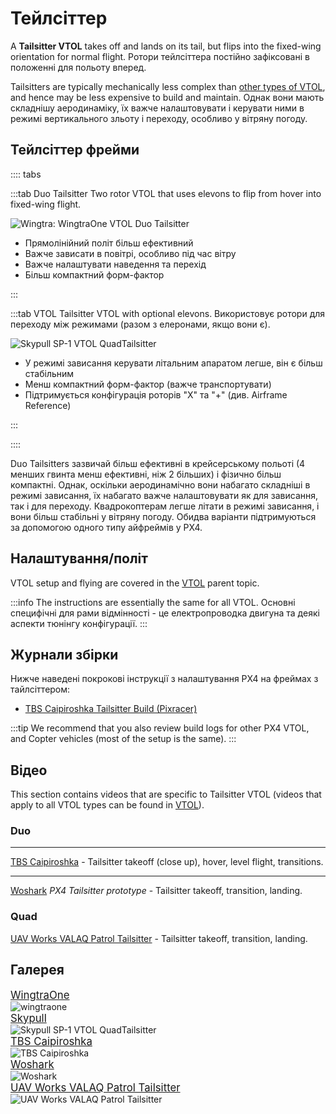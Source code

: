 # Тейлсіттер

A **Tailsitter VTOL** takes off and lands on its tail, but flips into the fixed-wing orientation for normal flight.
Ротори тейлсіттера постійно зафіксовані в положенні для польоту вперед.

Tailsitters are typically mechanically less complex than [other types of VTOL](../frames_vtol/index.md), and hence may be less expensive to build and maintain.
Однак вони мають складнішу аеродинаміку, їх важче налаштовувати і керувати ними в режимі вертикального зльоту і переходу, особливо у вітряну погоду.

## Тейлсіттер фрейми

:::: tabs

:::tab Duo Tailsitter
Two rotor VTOL that uses elevons to flip from hover into fixed-wing flight.

![Wingtra: WingtraOne VTOL Duo Tailsitter](../../assets/airframes/vtol/wingtraone/hero.jpg)

- Прямолінійний політ більш ефективний
- Важче зависати в повітрі, особливо під час вітру
- Важче налаштувати наведення та перехід
- Більш компактний форм-фактор

:::

:::tab VTOL Tailsitter
VTOL with optional elevons. Використовує ротори для переходу між режимами (разом з елеронами, якщо вони є).

![Skypull SP-1 VTOL QuadTailsitter](../../assets/airframes/vtol/skypull/skypull_sp1.jpg)

- У режимі зависання керувати літальним апаратом легше, він є більш стабільним
- Менш компактний форм-фактор (важче транспортувати)
- Підтримується конфігурація роторів "X" та "+" (див. Airframe Reference)

:::

::::

Duo Tailsitters зазвичай більш ефективні в крейсерському польоті (4 менших гвинта менш ефективні, ніж 2 більших) і фізично більш компактні.
Однак, оскільки аеродинамічно вони набагато складніші в режимі зависання, їх набагато важче налаштовувати як для зависання, так і для переходу.
Квадрокоптерам легше літати в режимі зависання, і вони більш стабільні у вітряну погоду.
Обидва варіанти підтримуються за допомогою одного типу айфреймів у PX4.

## Налаштування/політ

VTOL setup and flying are covered in the [VTOL](../frames_vtol/index.md) parent topic.

:::info
The instructions are essentially the same for all VTOL.
Основні специфічні для рами відмінності - це електропроводка двигуна та деякі аспекти тюнінгу конфігурації.
:::

## Журнали збірки

Нижче наведені покрокові інструкції з налаштування PX4 на фреймах з тайлсіттером:

- [TBS Caipiroshka Tailsitter Build (Pixracer)](../frames_vtol/vtol_tailsitter_caipiroshka_pixracer.md)

:::tip
We recommend that you also review build logs for other PX4 VTOL, and Copter vehicles (most of the setup is the same).
:::

## Відео

This section contains videos that are specific to Tailsitter VTOL (videos that apply to all VTOL types can be found in [VTOL](../frames_vtol/index.md)).

### Duo

---

[TBS Caipiroshka](../frames_vtol/vtol_tailsitter_caipiroshka_pixracer.md) - Tailsitter takeoff (close up), hover, level flight, transitions.

<lite-youtube videoid="acG0aTuf3f8" title="PX4 VTOL - Call for Testpilots"/>

---

[Woshark](http://www.laarlab.cn/#/) _PX4 Tailsitter prototype_ - Tailsitter takeoff, transition, landing.

<!-- provided by slack user xdwgood: https://github.com/PX4/PX4-user_guide/issues/2328#issuecomment-1467234118 -->

<!-- Update issue https://github.com/PX4/PX4-user_guide/issues/3007 -->

<lite-youtube videoid="gjHj6YsxcZk" title="PX4 Autopilot Tailsitter"/>

### Quad

[UAV Works VALAQ Patrol Tailsitter](https://www.valaqpatrol.com/valaq_patrol_technical_data/) - Tailsitter takeoff, transition, landing.

<lite-youtube videoid="pWt6uoqpPIw" title="UAV Works VALAQ"/>

## Галерея

<div class="grid_wrapper three_column">
  <div class="grid_item">
    <div class="grid_item_heading"><big><a href="https://wingtra.com/mapping-drone-wingtraone/">WingtraOne</a></big></div>
    <div class="grid_text">
    <img src="../../assets/airframes/vtol/wingtraone/hero.jpg" title="Wingtra: WingtraOne VTOL Duo Tailsitter" alt="wingtraone" />
    </div>
  </div>
  <div class="grid_item">
    <div class="grid_item_heading"><big><a href="https://www.skypull.technology/">Skypull</a></big></div>
    <div class="grid_text">
      <img title="Skypull SP-1 VTOL QuadTailsitter" src="../../assets/airframes/vtol/skypull/skypull_sp1.jpg" />
    </div>
  </div>
  <div class="grid_item">
    <div class="grid_item_heading"><big><a href="../frames_vtol/vtol_tailsitter_caipiroshka_pixracer.html">TBS Caipiroshka</a></big></div>
    <div class="grid_text">
      <img title="TBS Caipiroshka" src="../../assets/airframes/vtol/caipiroshka/caipiroshka.jpg" />
    </div>
  </div>
  <div class="grid_item">
    <div class="grid_item_heading"><big><a href="http://uav-cas.ac.cn/WOSHARK/">Woshark</a></big></div>
    <div class="grid_text">
      <img title="Woshark" src="../../assets/airframes/vtol/xdwgood_ax1800/hero.jpg" />
    </div>
  </div>
  <div class="grid_item">
    <div class="grid_item_heading"><big><a href="https://www.valaqpatrol.com/valaq_patrol_technical_data/">UAV Works VALAQ Patrol Tailsitter</a></big></div>
    <div class="grid_text">
      <img title="UAV Works VALAQ Patrol Tailsitter" src="../../assets/airframes/vtol/uav_works_valaq_patrol/hero.jpg" />
    </div>
  </div>
</div>
